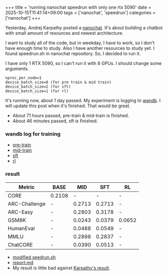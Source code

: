 +++
title = 'running nanochat speedrun with only one rtx 5090'
date = 2025-10-15T11:41:14+09:00
tags = ['nanochat', 'speedrun']
categories = ['nanochat']
+++

Yesterday, Andrej Karpathy posted a [nanochat](https://github.com/karpathy/nanochat).
It's about building a chatbot with small amount of resources and newest architecture.

I want to study all of the code, but in weekday, I have to work, so I don't have enough time to study. Also I have another resources to study yet.
I found speedrun.sh in nanochat repository. So, I decided to run it.

I have only 1 RTX 5090, so I can't run it with 8 GPUs. I should change some arguments. 
```
nproc_per_node=1
device_batch_size=8 (for pre train & mid train)
device_batch_size=2 (for sft)
device_batch_size=1 (for rl)
```

It's running now, about 1 day passed. My experiment is logging to [wandb](https://wandb.ai/currybab/nanochat/workspace?nw=nwusercurrybab).
I will update this post when it's finished. That would be great.

- About 71 hours passed, pre-train & mid-train is finished. 
- About 46 minutes passed, sft is finished. 


### wandb log for training

- [pre-train](https://wandb.ai/currybab/nanochat?nw=nwusercurrybab)
- [mid-train](https://wandb.ai/currybab/nanochat-mid?nw=nwusercurrybab)
- [sft](https://wandb.ai/currybab/nanochat-sft?nw=nwusercurrybab)
- [rl](https://wandb.ai/currybab/nanochat-rl?nw=nwusercurrybab)

### result

| Metric          | BASE     | MID      | SFT      | RL       |
|-----------------|----------|----------|----------|----------|
| CORE            | 0.2108   | -        | -        | -        |
| ARC-Challenge   | -        | 0.2713   | 0.2713   | -        |
| ARC-Easy        | -        | 0.2803   | 0.3178   | -        |
| GSM8K           | -        | 0.0243   | 0.0379   | 0.0652   |
| HumanEval       | -        | 0.0488   | 0.0549   | -        |
| MMLU            | -        | 0.2898   | 0.2837   | -        |
| ChatCORE        | -        | 0.0390   | 0.0513   | -        |


- [modified seedrun.sh](https://github.com/currybab/nanochat/blob/working/speedrun.sh)
- [report.md](https://github.com/currybab/nanochat/blob/working/report.md)
- My result is little bad against [Karpathy's result](https://github.com/karpathy/nanochat/discussions/1#discussion-9022446).

